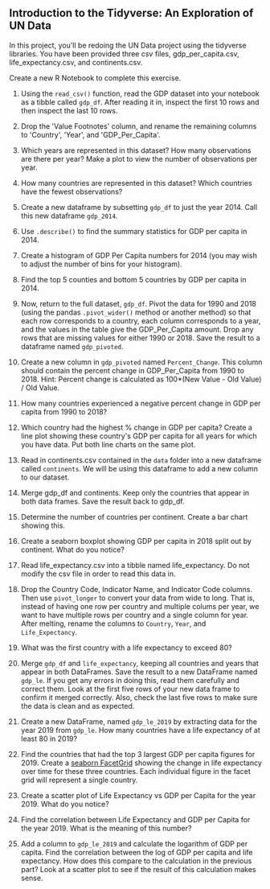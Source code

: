 ## Introduction to the Tidyverse: An Exploration of UN Data 
In this project, you'll be redoing the UN Data project using the tidyverse libraries. You have been provided three csv files, gdp_per_capita.csv, life_expectancy.csv, and continents.csv.

Create a new R Notebook to complete this exercise.

1.	Using the `read_csv()` function, read the GDP dataset into your notebook as a tibble called `gdp_df`. After reading it in, inspect the first 10 rows and then inspect the last 10 rows. 

2. Drop the 'Value Footnotes' column, and rename the remaining columns to 'Country', 'Year', and 'GDP_Per_Capita'.

3. Which years are represented in this dataset? How many observations are there per year? Make a plot to view the number of observations per year.

4. How many countries are represented in this dataset? Which countries have the fewest observations?

5. Create a new dataframe by subsetting `gdp_df` to just the year 2014. Call this new dataframe `gdp_2014`.

6. Use `.describe()` to find the summary statistics for GDP per capita in 2014. 

7. Create a histogram of GDP Per Capita numbers for 2014 (you may wish to adjust the number of bins for your histogram).

8. Find the top 5 counties and bottom 5 countries by GDP per capita in 2014.

9. Now, return to the full dataset, `gdp_df`. Pivot the data for 1990 and 2018 (using the pandas `.pivot_wider()` method or another method) so that each row corresponds to a country, each column corresponds to a year, and the values in the table give the GDP_Per_Capita amount. Drop any rows that are missing values for either 1990 or 2018. Save the result to a dataframe named `gdp_pivoted`.

10. Create a new column in `gdp_pivoted` named `Percent_Change`. This column should contain the percent change in GDP_Per_Capita from 1990 to 2018. Hint: Percent change is calculated as 100*(New Value - Old Value) / Old Value.

11. How many countries experienced a negative percent change in GDP per capita from 1990 to 2018?

12. Which country had the highest % change in GDP per capita? Create a line plot showing these country's GDP per capita for all years for which you have data. Put both line charts on the same plot.

13. Read in continents.csv contained in the `data` folder into a new dataframe called `continents`. We will be using this dataframe to add a new column to our dataset.

14. Merge gdp_df and continents. Keep only the countries that appear in both data frames. Save the result back to gdp_df.

15. Determine the number of countries per continent. Create a bar chart showing this.

16. Create a seaborn boxplot showing GDP per capita in 2018 split out by continent. What do you notice?

17. Read life_expectancy.csv into a tibble named life_expectancy. Do not modify the csv file in order to read this data in. 
 
18. Drop the Country Code, Indicator Name, and Indicator Code columns. Then use `pivot_longer` to convert your data from wide to long. That is, instead of having one row per country and multiple colums per year, we want to have multiple rows per country and a single column for year. After melting, rename the columns to `Country`, `Year`, and `Life_Expectancy`.

19. What was the first country with a life expectancy to exceed 80?

20. Merge `gdp_df` and `life_expectancy`, keeping all countries and years that appear in both DataFrames. Save the result to a new DataFrame named `gdp_le`. If you get any errors in doing this, read them carefully and correct them. Look at the first five rows of your new data frame to confirm it merged correctly. Also, check the last five rows to make sure the data is clean and as expected.

21. Create a new DataFrame, named `gdp_le_2019` by extracting data for the year 2019 from `gdp_le`. How many countries have a life expectancy of at least 80 in 2019?

22. Find the countries that had the top 3 largest GDP per capita figures for 2019. Create a [seaborn FacetGrid](https://seaborn.pydata.org/generated/seaborn.FacetGrid.html) showing the change in life expectancy over time for these three countries. Each individual figure in the facet grid will represent a single country.

23. Create a scatter plot of Life Expectancy vs GDP per Capita for the year 2019. What do you notice?

24. Find the correlation between Life Expectancy and GDP per Capita for the year 2019. What is the meaning of this number?

25. Add a column to `gdp_le_2019` and calculate the logarithm of GDP per capita. Find the correlation between the log of GDP per capita and life expectancy. How does this compare to the calculation in the previous part? Look at a scatter plot to see if the result of this calculation makes sense.
